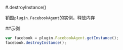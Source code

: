 #.destroyInstance()

销毁`plugin.FacebookAgent`的实例，释放内存

##示例

```javascript
var facebook = plugin.FacebookAgent.getInstance();
facebook.destroyInstance();
```
